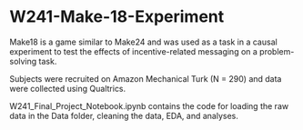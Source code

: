 # W241-Make-18-Experiment

Make18 is a game similar to Make24 and was used as a task in a causal experiment to test the effects of incentive-related messaging on a problem-solving task.

Subjects were recruited on Amazon Mechanical Turk (N = 290) and data were collected using Qualtrics.

W241_Final_Project_Notebook.ipynb contains the code for loading the raw data in the Data folder, cleaning the data, EDA, and analyses.

